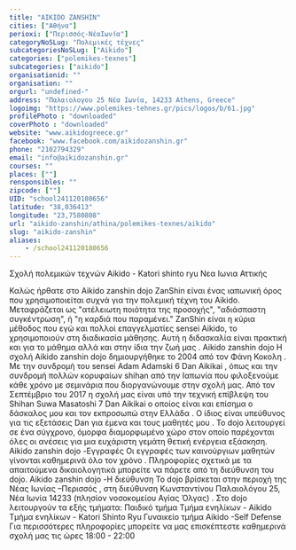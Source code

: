 ```yaml
---
title: "AIKIDO ZANSHIN"
cities: ["Αθήνα"]
perioxi: ["Περισσός-ΝέαΙωνία"]
categoryNoSLug: "Πολεμικές τέχνες"
subcategoriesNoSLug: ["Aikido"]
categories: ["polemikes-texnes"]
subcategories: ["aikido"]
organisationid: ""
organisation: ""
orgurl: "undefined-"
address: "Παλαιολογου 25 Νέα Ιωνία, 14233 Athens, Greece"
logoimg: "https://www.polemikes-tehnes.gr/pics/logos/b/61.jpg"
profilePhoto : "downloaded"
coverPhoto : "downloaded"
website: "www.aikidogreece.gr"
facebook: "www.facebook.com/aikidozanshin.gr"
phone: "2102794329"
email: "info@aikidozanshin.gr"
courses: ""
places: [""]
rensponsibles: ""
zipcode: [""]
UID: "school241120180656"
latitude: "38,036413"
longitude: "23,7580808"
url: "aikido-zanshin/athina/polemikes-texnes/aikido"
slug: "aikido-zanshin"
aliases:
    - /school241120180656
---
```



Σχολή πολεμικών τεχνών Aikido - Katori shinto ryu Νεα Ιωνια Αττικής

Καλώς ήρθατε στο Aikido zanshin dojo ZanShin είναι ένας ιαπωνική όρος που χρησιμοποιείται συχνά για την πολεμική τέχνη του Aikido. Μεταφράζεται ως &quot;ατέλειωτη ποιότητα της προσοχής&quot;, &quot;αδιάσπαστη συγκέντρωση&quot;, ή &quot;η καρδιά που παραμένει.&quot; ZanShin είναι η κύρια μέθοδος που εγώ και πολλοί επαγγελματίες sensei Aikido, το χρησιμοποιούν στη διαδικασία μάθησης. Αυτή η διδασκαλία είναι πρακτική και για το μάθημα αλλά και στην ίδια την ζωή μας . Aikido zanshin dojo Η σχολή Aikido zanshin dojo δημιουργήθηκε το 2004 από τον Φάνη Κοκολη . Με την συνδρομή του sensei Adam Adamski 6 Dan Aikikai , όπως και την συνδρομή πολλών κορυφαίων shihan από την Ιαπωνία που φιλοξενούμε κάθε χρόνο με σεμινάρια που διοργανώνουμε στην σχολή μας. Από τον Σεπτέμβριο του 2017 η σχολή μας είναι υπό την τεχνική επίβλεψη του Shihan Suwa Masatoshi 7 Dan Aikikai ο οποίος είναι και επίσημα ο δάσκαλος μου και τον εκπροσωπώ στην Ελλάδα . Ο ίδιος είναι υπεύθυνος για τις εξετάσεις Dan για έμενα και τους μαθητές μου . Το dojo λειτουργεί σε ένα σύγχρονο, όμορφα διαμορφωμένο χώρο στον οποίο παρέχονται όλες οι ανέσεις για μια ευχάριστη γεμάτη θετική ενέργεια εξάσκηση. Aikido zanshin dojo -Εγγραφές Οι εγγραφές των καινούργιων μαθητών γίνονται καθημερινά όλο τον χρόνο . Πληροφορίες σχετικά με τα απαιτούμενα δικαιολογητικά μπορείτε να πάρετε από τη διεύθυνση του dojo. Aikido zanshin dojo -Η διεύθυνση Το dojo βρίσκεται στην περιοχή της Νέας Ιωνίας –Περισσός , στη διεύθυνση Κωνσταντίνου Παλαιολόγου 25, Νέα Ιωνία 14233 (πλησίον νοσοκομείου Αγίας Όλγας) . Στο dojo λειτουργούν τα εξής τμήματα: Παιδικό τμήμα Τμήμα ενηλίκων - Aikido Τμήμα ενηλίκων - Katori Shinto Ryu Γυναικείο τμήμα Aikido -Self Defense Για περισσότερες πληροφορίες μπορείτε να μας επισκέπτεστε καθημερινά σχολή μας τις ώρες 18:00 - 22:00